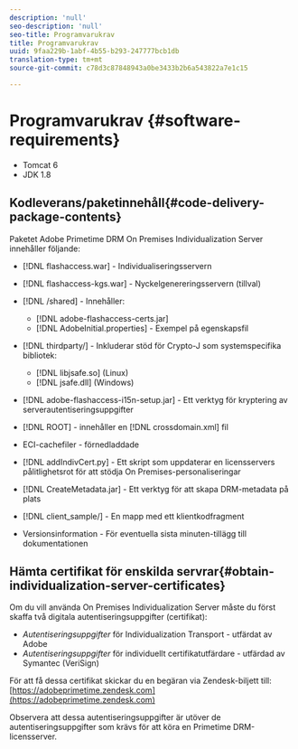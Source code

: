 ```yaml
---
description: 'null'
seo-description: 'null'
seo-title: Programvarukrav
title: Programvarukrav
uuid: 9faa229b-1abf-4b55-b293-247777bcb1db
translation-type: tm+mt
source-git-commit: c78d3c87848943a0be3433b2b6a543822a7e1c15

---
```



# Programvarukrav {#software-requirements}

* Tomcat 6
* JDK 1.8

## Kodleverans/paketinnehåll{#code-delivery-package-contents}

Paketet Adobe Primetime DRM On Premises Individualization Server innehåller följande:

* [!DNL flashaccess.war] - Individualiseringsservern
* [!DNL flashaccess-kgs.war] - Nyckelgenereringsservern (tillval)
* [!DNL /shared] - Innehåller:

   * [!DNL adobe-flashaccess-certs.jar]
   * [!DNL AdobeInitial.properties] - Exempel på egenskapsfil

* [!DNL thirdparty/] - Inkluderar stöd för Crypto-J som systemspecifika bibliotek:

   * [!DNL libjsafe.so] (Linux)
   * [!DNL jsafe.dll] (Windows)

* [!DNL adobe-flashaccess-i15n-setup.jar] - Ett verktyg för kryptering av serverautentiseringsuppgifter
* [!DNL ROOT] - innehåller en [!DNL crossdomain.xml] fil

* ECI-cachefiler - förnedladdade
* [!DNL addIndivCert.py] - Ett skript som uppdaterar en licensservers pålitlighetsrot för att stödja On Premises-personaliseringar
* [!DNL CreateMetadata.jar] - Ett verktyg för att skapa DRM-metadata på plats
* [!DNL client_sample/] - En mapp med ett klientkodfragment
* Versionsinformation - För eventuella sista minuten-tillägg till dokumentationen

## Hämta certifikat för enskilda servrar{#obtain-individualization-server-certificates}

Om du vill använda On Premises Individualization Server måste du först skaffa två digitala autentiseringsuppgifter (certifikat):

* *Autentiseringsuppgifter* för Individualization Transport - utfärdat av Adobe
* *Autentiseringsuppgifter* för individuellt certifikatutfärdare - utfärdad av Symantec (VeriSign)

För att få dessa certifikat skickar du en begäran via Zendesk-biljett till: [https://adobeprimetime.zendesk.com](https://adobeprimetime.zendesk.com)

Observera att dessa autentiseringsuppgifter är utöver de autentiseringsuppgifter som krävs för att köra en Primetime DRM-licensserver.